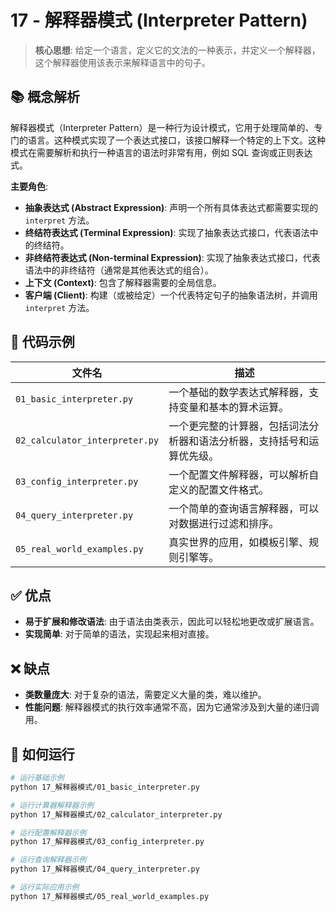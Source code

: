 # 17 - 解释器模式 (Interpreter Pattern)

> **核心思想**: 给定一个语言，定义它的文法的一种表示，并定义一个解释器，这个解释器使用该表示来解释语言中的句子。

## 📚 概念解析

解释器模式（Interpreter Pattern）是一种行为设计模式，它用于处理简单的、专门的语言。这种模式实现了一个表达式接口，该接口解释一个特定的上下文。这种模式在需要解析和执行一种语言的语法时非常有用，例如 SQL 查询或正则表达式。

**主要角色**:
- **抽象表达式 (Abstract Expression)**: 声明一个所有具体表达式都需要实现的 `interpret` 方法。
- **终结符表达式 (Terminal Expression)**: 实现了抽象表达式接口，代表语法中的终结符。
- **非终结符表达式 (Non-terminal Expression)**: 实现了抽象表达式接口，代表语法中的非终结符（通常是其他表达式的组合）。
- **上下文 (Context)**: 包含了解释器需要的全局信息。
- **客户端 (Client)**: 构建（或被给定）一个代表特定句子的抽象语法树，并调用 `interpret` 方法。

## 📂 代码示例

| 文件名                        | 描述                                                           |
| ----------------------------- | -------------------------------------------------------------- |
| `01_basic_interpreter.py`     | 一个基础的数学表达式解释器，支持变量和基本的算术运算。         |
| `02_calculator_interpreter.py`| 一个更完整的计算器，包括词法分析器和语法分析器，支持括号和运算优先级。 |
| `03_config_interpreter.py`    | 一个配置文件解释器，可以解析自定义的配置文件格式。             |
| `04_query_interpreter.py`     | 一个简单的查询语言解释器，可以对数据进行过滤和排序。           |
| `05_real_world_examples.py`   | 真实世界的应用，如模板引擎、规则引擎等。                       |

## ✅ 优点

- **易于扩展和修改语法**: 由于语法由类表示，因此可以轻松地更改或扩展语言。
- **实现简单**: 对于简单的语法，实现起来相对直接。

## ❌ 缺点

- **类数量庞大**: 对于复杂的语法，需要定义大量的类，难以维护。
- **性能问题**: 解释器模式的执行效率通常不高，因为它通常涉及到大量的递归调用。

## 🚀 如何运行

```bash
# 运行基础示例
python 17_解释器模式/01_basic_interpreter.py

# 运行计算器解释器示例
python 17_解释器模式/02_calculator_interpreter.py

# 运行配置解释器示例
python 17_解释器模式/03_config_interpreter.py

# 运行查询解释器示例
python 17_解释器模式/04_query_interpreter.py

# 运行实际应用示例
python 17_解释器模式/05_real_world_examples.py
```

